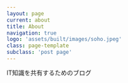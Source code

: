 ```yaml
---
layout: page
current: about
title: About
navigation: true
logo: 'assets/built/images/soho.jpeg'
class: page-template
subclass: 'post page'
---
```


IT知識を共有するためのブログ
